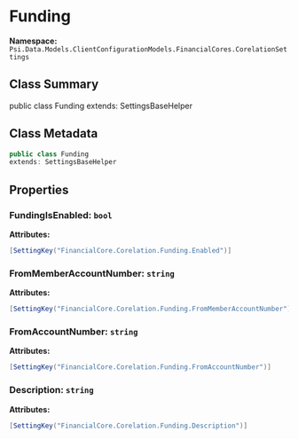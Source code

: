 # Funding

**Namespace:** `Psi.Data.Models.ClientConfigurationModels.FinancialCores.CorelationSettings`

## Class Summary

public class Funding
extends: SettingsBaseHelper

## Class Metadata

```typescript
public class Funding
extends: SettingsBaseHelper
```

## Properties

### FundingIsEnabled: `bool`

**Attributes:**
```csharp
[SettingKey("FinancialCore.Corelation.Funding.Enabled")]
```

### FromMemberAccountNumber: `string`

**Attributes:**
```csharp
[SettingKey("FinancialCore.Corelation.Funding.FromMemberAccountNumber")]
```

### FromAccountNumber: `string`

**Attributes:**
```csharp
[SettingKey("FinancialCore.Corelation.Funding.FromAccountNumber")]
```

### Description: `string`

**Attributes:**
```csharp
[SettingKey("FinancialCore.Corelation.Funding.Description")]
```
